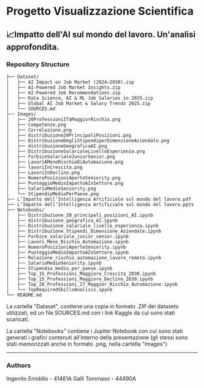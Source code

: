 # Progetto Visualizzazione Scientifica
📈Impatto dell'AI sul mondo del lavoro. Un'analisi approfondita.
---
### Repository Structure
```
├── Dataset/
│   ├── AI Impact on Job Market (2024–2030).zip
│   ├── AI-Powered Job Market Insights.zip
│   ├── AI-Powered Job Recommendations.zip
│   ├── Data Science, AI & ML Job Salaries in 2025.zip
│   ├── Global AI Job Market & Salary Trends 2025.zip
│   └── SOURCES.md
├── Images/
│   ├── 20ProfessioniITaMaggiorRischio.png
│   ├── Competenze.png
│   ├── Correlazione.png
│   ├── distribuzione20PrincipaliPosizioni.png
│   ├── DistribuzioneDegliStipendiperDimensioneAziendale.png
│   ├── distribuzioneGeograficaAI.png
│   ├── DistribuzioneSalarialeLivelloEsperienza.png
│   ├── ForbiceSalarialeJuniorSenior.png
│   ├── LavoriAMenoRischioDiAutomazione.png
│   ├── lavoriInCrescita.png
│   ├── LavoriInDeclino.png
│   ├── NumeroPosizioniAperteSeniority.png
│   ├── PunteggioMedioImpattoAIxSettore.png
│   ├── SalarioMedioSeniority.png
│   └── StipendioMedioPerPaese.png
├── L’Impatto dell’Intelligenza Artificiale sul mondo del lavoro.pdf
├── L’Impatto dell’Intelligenza Artificiale sul mondo del lavoro.pptx
├── Notebooks/
│   ├── Distribuzione_20_principali_posizioni_AI.ipynb
│   ├── distribuzione_geografica_AI.ipynb
│   ├── Distribuzione_salariale_livello_esperienza.ipynb
│   ├── Distribuzione_Stipendi_Dimensione_Aziendale.ipynb
│   ├── Forbice_salariale_junior_senior.ipynb
│   ├── Lavori_Meno_Rischio_Automazione.ipynb
│   ├── NumeroPosizioniAperteSeniority.ipynb
│   ├── PunteggioMedioImpattoAIxSettore.ipynb
│   ├── Relazione_rischio_automazione_lavoro_remoto.ipynb
│   ├── SalarioMedioSeniority.ipynb
│   ├── Stipendio_medio_per_paese.ipynb
│   ├── Top_15_Professioni_Maggiore_Crescita_2030.ipynb
│   ├── Top_15_Professioni_Maggiore_Declino_2030.ipynb
│   ├── Top_20_Professioni_IT_Maggior_Rischio_Automazione.ipynb
│   └── TopRequiredSkillsAnalisis.ipynb
└── README.md
```
La cartella "Dataset", contiene una copia in formato .ZIP dei datasets utilizzati, ed un file SOURCES.md con i link Kaggle da cui sono stati scaricati.

La cartella "Notebooks" contiene i Jupiter Notebook con cui sono stati generati i grafici contenuti all'interno della presentazione (gli stessi sono stati memorizzati anche in formato .png, nella cartella "Images")

---

### Authors
Ingenito Emiddio - 41461A
Galli Tommaso - 44490A


